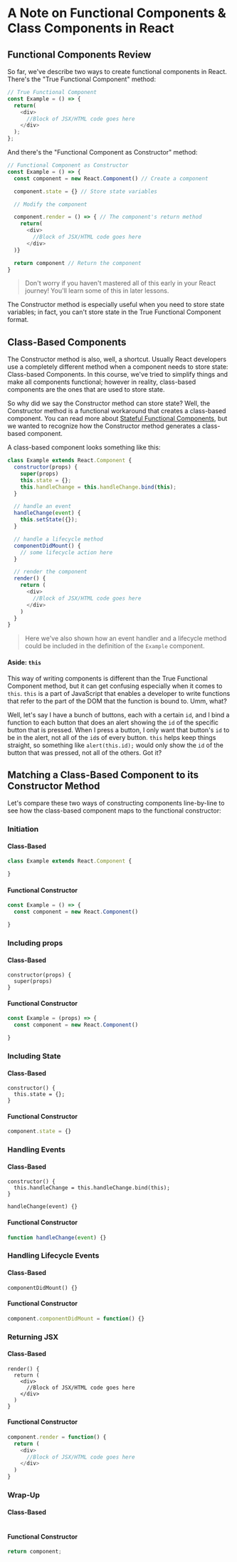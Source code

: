 # A Note on Functional Components & Class Components in React

## Functional Components Review

So far, we've describe two ways to create functional components in React. There's the "True Functional Component" method:

```javascript
// True Functional Component
const Example = () => {
  return(
    <div>
      //Block of JSX/HTML code goes here
    </div>
  );
};
```

And there's the "Functional Component as Constructor" method:

```javascript
// Functional Component as Constructor
const Example = () => {
  const component = new React.Component() // Create a component

  component.state = {} // Store state variables

  // Modify the component

  component.render = () => { // The component's return method
    return(
      <div>
        //Block of JSX/HTML code goes here
      </div>
  )}

  return component // Return the component
}
```

> Don't worry if you haven't mastered all of this early in your React journey! You'll learn some of this in later lessons.

The Constructor method is especially useful when you need to store state variables; in fact, you can't store state in the True Functional Component format.

## Class-Based Components

The Constructor method is also, well, a shortcut. Usually React developers use a completely different method when a component needs to store state: Class-based Components. In this course, we've tried to simplify things and make all components functional; however in reality, class-based components are the ones that are used to store state.

So why did we say the Constructor method can store state? Well, the Constructor method is a functional workaround that creates a class-based component. You can read more about [Stateful Functional Components](https://medium.com/@baronmaximilianwilleford/react-without-this-39a76b8f2160), but we wanted to recognize how the Constructor method generates a class-based component.

A class-based component looks something like this:

```js
class Example extends React.Component {
  constructor(props) {
    super(props)
    this.state = {};
    this.handleChange = this.handleChange.bind(this);
  }

  // handle an event
  handleChange(event) {
    this.setState({});
  }

  // handle a lifecycle method
  componentDidMount() {
    // some lifecycle action here
  }

  // render the component
  render() {
    return (
      <div>
        //Block of JSX/HTML code goes here
      </div>
    )
  }
}
```

> Here we've also shown how an event handler and a lifecycle method could be included in the definition of the `Example` component.

#### Aside: `this`

This way of writing components is different than the True Functional Component method, but it can get confusing especially when it comes to `this`. `this` is a part of JavaScript that enables a developer to write functions that refer to the part of the DOM that the function is bound to. Umm, what?

Well, let's say I have a bunch of buttons, each with a certain `id`, and I bind a function to each button that does an alert showing the `id` of the specific button that is pressed. When I press a button, I only want that button's `id` to be in the alert, not all of the `id`s of every button. `this` helps keep things straight, so something like `alert(this.id);` would only show the `id` of the button that was pressed, not all of the others. Got it?

## Matching a Class-Based Component to its Constructor Method

Let's compare these two ways of constructing components line-by-line to see how the class-based component maps to the functional constructor:

### Initiation

#### Class-Based

```js
class Example extends React.Component {

}
```

#### Functional Constructor

```js
const Example = () => {
  const component = new React.Component()

}
```

### Including props

#### Class-Based

```
constructor(props) {
  super(props)
}
```

#### Functional Constructor

```js
const Example = (props) => {
  const component = new React.Component()

}
```

### Including State

#### Class-Based

```
constructor() {
  this.state = {};
}
```

#### Functional Constructor

```js
component.state = {}
```

### Handling Events

#### Class-Based

```
constructor() {
  this.handleChange = this.handleChange.bind(this);
}

handleChange(event) {}
```

#### Functional Constructor

```js
function handleChange(event) {}
```

### Handling Lifecycle Events

#### Class-Based

```
componentDidMount() {}

```

#### Functional Constructor

```js
component.componentDidMount = function() {}
```

### Returning JSX

#### Class-Based

```
render() {
  return (
    <div>
      //Block of JSX/HTML code goes here
    </div>
  )
}
```

#### Functional Constructor

```js
component.render = function() {
  return (
    <div>
      //Block of JSX/HTML code goes here
    </div>
  )
}
```

### Wrap-Up

#### Class-Based

```

```

#### Functional Constructor

```js
return component;
```





